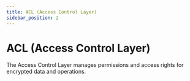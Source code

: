 ```yaml
---
title: ACL (Access Control Layer)
sidebar_position: 2
---
```


# ACL (Access Control Layer)

The Access Control Layer manages permissions and access rights for encrypted data and operations. 